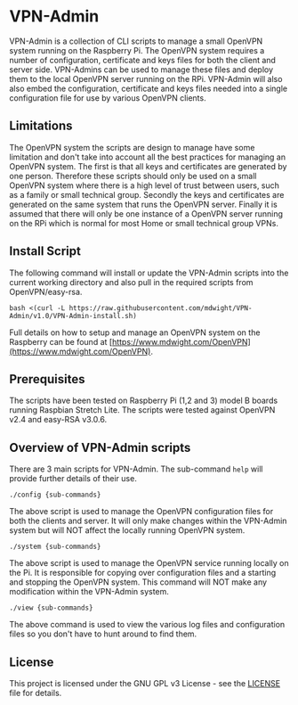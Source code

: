 VPN-Admin
=========

VPN-Admin is a collection of CLI scripts to manage a small OpenVPN system running on the Raspberry Pi.   The OpenVPN system requires a number of configuration, certificate and keys files for both the client and server side.  VPN-Admins can be used to manage these files and deploy them to the local OpenVPN server running on the RPi.  VPN-Admin will also also embed the configuration, certificate and keys files needed into a single configuration file for use by various OpenVPN clients.

Limitations
-----------

The OpenVPN system the scripts are design to manage have some limitation and don't take into account all the best practices for managing an OpenVPN system.  The first is that all keys and certificates are generated by one person.  Therefore these scripts should only be used on a small OpenVPN system where there is a high level of trust between users, such as a family or small technical group.  Secondly the keys and certificates are generated on the same system that runs the OpenVPN server.  Finally it is assumed that there will only be one instance of a OpenVPN server running on the RPi which is normal for most Home or small technical group VPNs.

Install Script
--------------

The following command will install or update the VPN-Admin scripts into the current working directory and also pull in the required scripts from OpenVPN/easy-rsa.  

    bash <(curl -L https://raw.githubusercontent.com/mdwight/VPN-Admin/v1.0/VPN-Admin-install.sh)


Full details on how to setup and manage an OpenVPN system on the Raspberry can be found at [https://www.mdwight.com/OpenVPN](https://www.mdwight.com/OpenVPN).

Prerequisites
-------------

The scripts have been tested on Raspberry Pi (1,2 and 3) model B boards running Raspbian Stretch Lite.   The scripts were tested against OpenVPN v2.4 and easy-RSA v3.0.6.

Overview of VPN-Admin scripts
-----------------------------

There are 3 main scripts for VPN-Admin. The sub-command `help` will provide further details of their use. 

    ./config {sub-commands}
    
The above script is used to manage the OpenVPN configuration files for both the clients and server.  It will only make changes within the VPN-Admin system but will NOT affect the locally running OpenVPN system.

    ./system {sub-commands}

The above script is used to manage the OpenVPN service running locally on the Pi.  It is responsible for copying over configuration files and a starting and stopping the OpenVPN system.  This command will NOT make any modification within the VPN-Admin system.

    ./view {sub-commands} 
    
The above command is used to view the various log files and configuration files so you don't have to hunt around to find them.
   
License
-------

This project is licensed under the GNU GPL v3 License - see the [LICENSE](LICENSE) file for details.
